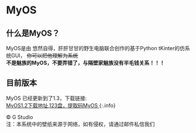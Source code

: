 # MyOS
## 什么是MyOS？  
MyOS是由 悠然自得，肝肝甘甘的野生电脑联合创作的基于Python tKinter的仿系统GUI，
~~你可以把他理解为系统~~  
**不是魅族的MyOS，不要弄错了，与隔壁家魅族没有半毛钱关系！！！**  
## 目前版本
MyOS 已经更新到了1.3，下载链接:  
[MyOS1.2下载地址,123盘，提取码MyOS ](https://www.123pan.com/s/OEaiVv-TMZrv.html) 
{:.info}

© G Studio  
注：本系统中的壁纸来源于网络，如有侵权，请通过邮件私信我们
